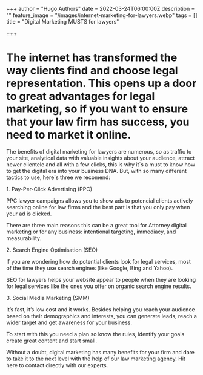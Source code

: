+++
author = "Hugo Authors"
date = 2022-03-24T06:00:00Z
description = ""
feature_image = "/images/internet-marketing-for-lawyers.webp"
tags = []
title = "Digital Marketing MUSTS for lawyers"

+++
# The internet has transformed the way clients find and choose legal representation. This opens up a door to great advantages for legal marketing, so if you want to ensure that your law firm has success, you need to market it online.

The benefits of digital marketing for lawyers are numerous, so as traffic to your site, analytical data with valuable insights about your audience, attract newer clientele and all with a few clicks, this is why it´s a must to know how to get the digital era into your business DNA. But, with so many different tactics to use, here´s three we recomend:

1\. Pay-Per-Click Advertising (PPC)

PPC lawyer campaigns allows you to show ads to potencial clients actively searching online for law firms and the best part is that you only pay when your ad is clicked.

There are three main reasons this can be a great tool for Attorney digital marketing or for any business: intentional targeting, immediacy, and measurability.

2\. Search Engine Optimisation (SEO)

If you are wondering how do potential clients look for legal services, most of the time they use search engines (like Google, Bing and Yahoo).

SEO for lawyers helps your website appear to people when they are looking for legal services like the ones you offer on organic search engine results.

3\. Social Media Marketing (SMM)

It’s fast, it’s low cost and it works. Besides helping you reach your audience based on their demographics and interests, you can generate leads, reach a wider target and get awareness for your business.

To start with this you need a plan so know the rules, identify your goals create great content and start small.

Without a doubt, digital marketing has many benefits for your firm and dare to take it to the next level with the help of our law marketing agency. Hit here to contact directly with our experts.